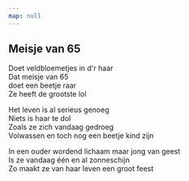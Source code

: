 ```yaml
---
map: null
---
```


## Meisje van 65

Doet veldbloemetjes in d'r haar\
Dat meisje van 65\
doet een beetje raar\
Ze heeft de grootste lol

Het leven is al serieus genoeg\
Niets is haar te dol\
Zoals ze zich vandaag gedroeg\
Volwassen en toch nog een beetje kind zijn

In een ouder wordend lichaam maar jong van geest\
Is ze vandaag één en al zonneschijn\
Zo maakt ze van haar leven een groot feest
